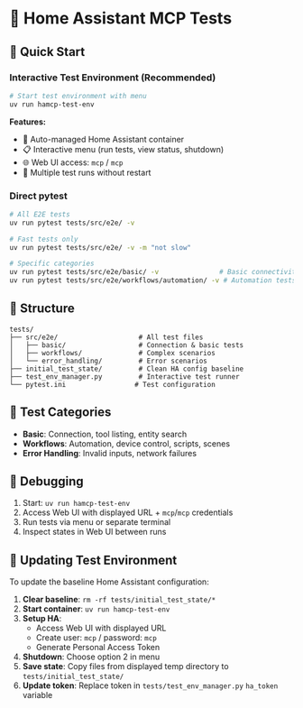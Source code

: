 # 🧪 Home Assistant MCP Tests

## 🚀 Quick Start

### Interactive Test Environment (Recommended)

```bash
# Start test environment with menu
uv run hamcp-test-env
```

**Features:**
- 🐳 Auto-managed Home Assistant container
- 📋 Interactive menu (run tests, view status, shutdown)
- 🌐 Web UI access: `mcp` / `mcp`
- 🔄 Multiple test runs without restart

### Direct pytest

```bash
# All E2E tests
uv run pytest tests/src/e2e/ -v

# Fast tests only
uv run pytest tests/src/e2e/ -v -m "not slow"

# Specific categories
uv run pytest tests/src/e2e/basic/ -v               # Basic connectivity
uv run pytest tests/src/e2e/workflows/automation/ -v # Automation tests
```

## 📁 Structure

```
tests/
├── src/e2e/                    # All test files
│   ├── basic/                  # Connection & basic tests
│   ├── workflows/              # Complex scenarios
│   └── error_handling/         # Error scenarios
├── initial_test_state/         # Clean HA config baseline
├── test_env_manager.py         # Interactive test runner
└── pytest.ini                 # Test configuration
```

## 🔧 Test Categories

- **Basic**: Connection, tool listing, entity search
- **Workflows**: Automation, device control, scripts, scenes
- **Error Handling**: Invalid inputs, network failures

## 🐛 Debugging

1. Start: `uv run hamcp-test-env`
2. Access Web UI with displayed URL + `mcp`/`mcp` credentials
3. Run tests via menu or separate terminal
4. Inspect states in Web UI between runs

## 🔄 Updating Test Environment

To update the baseline Home Assistant configuration:

1. **Clear baseline**: `rm -rf tests/initial_test_state/*`
2. **Start container**: `uv run hamcp-test-env`
3. **Setup HA**:
   - Access Web UI with displayed URL
   - Create user: `mcp` / password: `mcp`
   - Generate Personal Access Token
4. **Shutdown**: Choose option 2 in menu
5. **Save state**: Copy files from displayed temp directory to `tests/initial_test_state/`
6. **Update token**: Replace token in `tests/test_env_manager.py` `ha_token` variable
